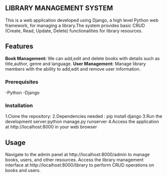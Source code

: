 ## LIBRARY MANAGEMENT SYSTEM
This is a web application developed using Django, a high level Python web framework, for managing a library.The system provides basic CRUD (Create, Read, Update, Delete) functionalities for library resources.
## Features
**Book Management:** We can add,edit and delete books with details such as title,author, genre and language.
**User Management:** Manage library members with the ability to add,edit and remove user information.

### Prerequisites
-Python
-Django
### Installation
1.Clone the repository: 
2.Dependencies needed : pip install django
3.Run the development server:python manage.py runserver
4.Access the application at http://localhost:8000 in your web browser

## Usage
Navigate to the admin panel at http://localhost:8000/admin to manage books, users, and other resources.
Access the library management interface at http://localhost:8000/library to perform CRUD operations on books and users.
